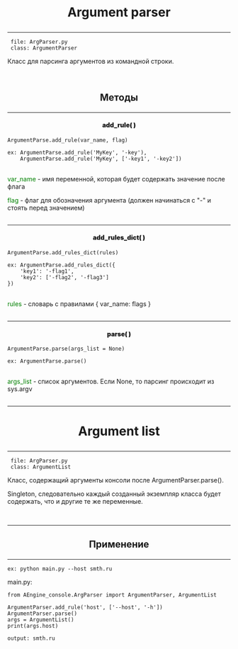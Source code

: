 [сlass]: # (блок класса)
# <p style="text-align: center">Argument parser</p>

--------------

     file: ArgParser.py
     class: ArgumentParser

<p>Класс для парсинга аргументов из командной строки.</p>
<br>

[methods]: # (блок методов)

## <p style="text-align: center">Методы</p>

--------------

#### <p style="text-align: center; font-weight: bolder">add_rule( )</p>

    ArgumentParse.add_rule(var_name, flag)
    
    ex: ArgumentParse.add_rule('MyKey', '-key'),
        ArgumentParse.add_rule('MyKey', ['-key1', '-key2'])

<div style="margin: 30px 0">
    <p><span style="color: green">var_name</span> - имя переменной, которая будет содержать значение после флага</p>
    <p><span style="color: green">flag</span> - флаг для обозначения аргумента (должен начинаться с "-" и стоять перед значением)</p>
</div>

--------------

#### <p style="text-align: center; font-weight: bolder">add_rules_dict( )</p>

    ArgumentParse.add_rules_dict(rules)
    
    ex: ArgumentParse.add_rules_dict({
        'key1': '-flag1',
        'key2': ['-flag2', '-flag3']
    })

<div style="margin: 30px 0">
    <p><span style="color: green">rules</span> - словарь с правилами { var_name: flags } </p>
</div>

--------------

#### <p style="text-align: center; font-weight: bolder">parse( )</p>

    ArgumentParse.parse(args_list = None)
    
    ex: ArgumentParse.parse()

<div style="margin: 30px 0">
    <p><span style="color: green">args_list</span> - список аргументов. Если None, то парсинг происходит из sys.argv </p>
</div>

--------------


[сlass]: # (блок класса)
# <p style="text-align: center">Argument list</p>

--------------

     file: ArgParser.py
     class: ArgumentList

<p>Класс, содержащий аргументы консоли после ArgumentParser.parse().</p>
<p>Singleton, следовательно каждый созданный экземпляр класса будет содержать, что и другие те же переменные.</p>
<br>

--------------

[usage]: # (блок применения)

## <p style="text-align: center">Применение</p>

--------------
    ex: python main.py --host smth.ru
<p>main.py:</p>

    from AEngine_console.ArgParser import ArgumentParser, ArgumentList
    
    ArgumentParser.add_rule('host', ['--host', '-h'])
    ArgumentParser.parse()
    args = ArgumentList()
    print(args.host)
<p></p>
    
    output: smth.ru
